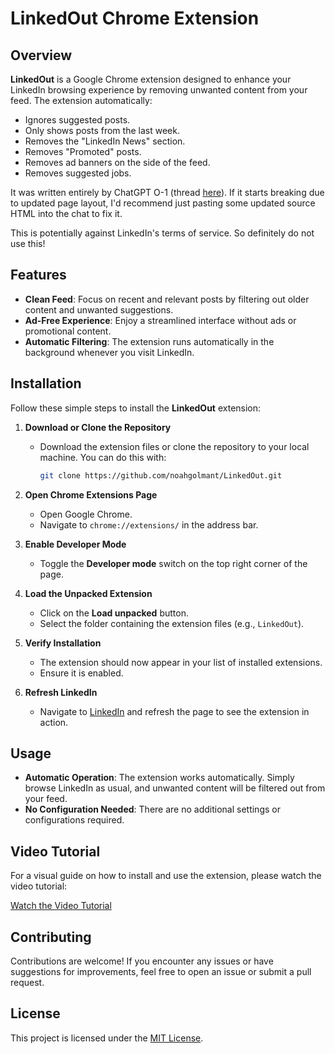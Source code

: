 # LinkedOut Chrome Extension

## Overview

**LinkedOut** is a Google Chrome extension designed to enhance your LinkedIn browsing experience by removing unwanted content from your feed. The extension automatically:

- Ignores suggested posts.
- Only shows posts from the last week.
- Removes the "LinkedIn News" section.
- Removes "Promoted" posts.
- Removes ad banners on the side of the feed.
- Removes suggested jobs.

It was written entirely by ChatGPT O-1 (thread [here](https://chatgpt.com/share/66f32a3a-4fd0-8001-baa9-742b5c9a78df)). If it starts breaking due to updated page layout, I'd recommend just pasting some updated source HTML into the chat to fix it.

This is potentially against LinkedIn's terms of service. So definitely do not use this!

## Features

- **Clean Feed**: Focus on recent and relevant posts by filtering out older content and unwanted suggestions.
- **Ad-Free Experience**: Enjoy a streamlined interface without ads or promotional content.
- **Automatic Filtering**: The extension runs automatically in the background whenever you visit LinkedIn.

## Installation

Follow these simple steps to install the **LinkedOut** extension:

1. **Download or Clone the Repository**

   - Download the extension files or clone the repository to your local machine. You can do this with:

     ```bash
     git clone https://github.com/noahgolmant/LinkedOut.git
     ```

2. **Open Chrome Extensions Page**

   - Open Google Chrome.
   - Navigate to `chrome://extensions/` in the address bar.

3. **Enable Developer Mode**

   - Toggle the **Developer mode** switch on the top right corner of the page.

4. **Load the Unpacked Extension**

   - Click on the **Load unpacked** button.
   - Select the folder containing the extension files (e.g., `LinkedOut`).

5. **Verify Installation**

   - The extension should now appear in your list of installed extensions.
   - Ensure it is enabled.

6. **Refresh LinkedIn**

   - Navigate to [LinkedIn](https://www.linkedin.com/) and refresh the page to see the extension in action.

## Usage

- **Automatic Operation**: The extension works automatically. Simply browse LinkedIn as usual, and unwanted content will be filtered out from your feed.
- **No Configuration Needed**: There are no additional settings or configurations required.

## Video Tutorial

For a visual guide on how to install and use the extension, please watch the video tutorial:

[Watch the Video Tutorial](https://www.loom.com/share/5288a5cfd8c548328e991a5c237dcad3?sid=a2e10a55-2e2a-468b-9900-857e5af61941)

## Contributing

Contributions are welcome! If you encounter any issues or have suggestions for improvements, feel free to open an issue or submit a pull request.

## License

This project is licensed under the [MIT License](LICENSE).

